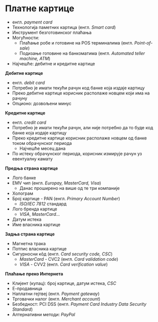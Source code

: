# Платне картице

- енгл. *payment card*
- Технологија паметних картица (енгл. *Smart card*)
- Инструмент безготовинског плаћања
- Могућности:
	- Плаћање робе и готовине на POS терминалима (енгл. *Point-of-sale*)
	- Подизање готовине на банкоматима (енгл. *Automated teller machine, ATM*)
- Најчешће: дебитне и кредитне картице

**Дебитне картице**

- енгл. *debit card*
- Потребно је имати текући рачун код банке која издаје картицу
- Преко дебитне картице корисник располаже новцем који има на рачуну
- Опционо: дозвољени минус

**Кредитне картице**

- енгл. *credit card*
- Потребно је имати текући рачун, али није потребно да то буде код банке која издаје картицу
- Преко кредитне картице корисник располаже новцем од банке током обрачунског периода
	- Најчешће месец дана
- По истеку обрачунског периода, корисник измирује рачун уз евентуалну камату

**Предња страна картице**

- Лого банке
- EMV чип (енгл. *Europay, MasterCard, Visa*)
	- Данас проширено на више од те три компаније
- Холограм
- Број картице - PAN (енгл. *Primary Account Number*)
	- *ISO/IEC 7812* стандард
- Лого бренда картице
	- *VISA*, *MasterCard*...
- Датум истека
- Име власника картице

**Задња страна картице**

- Магнетна трака
- Потпис власника картице
- Сигурносни кôд (енгл. *Card security code, CSC*)
	- *MasterCard* - CVC2 (енгл. *Card validation code*)
	- *VISA* - CVV2 (енгл. *Card verification value*)

**Плаћање преко Интернета**

- Клијент (купац): број картице, датум истека, *CSC*
- Е-продавница
- Наплатни гејтвеј (енгл. *Payment gateway*)
- Трговачки налог (енгл. *Merchant account*)
- Безбедност: PCI DSS (енгл. *Payment Card Industry Data Security Standard*)
- Алтернативни методи: *PayPal*
